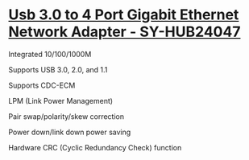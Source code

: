# [Usb 3.0 to 4 Port Gigabit Ethernet Network Adapter - SY-HUB24047](https://www.ebay.com/itm/197552148261)
Integrated 10/100/1000M

Supports USB 3.0, 2.0, and 1.1

Supports CDC-ECM

LPM (Link Power Management)

Pair swap/polarity/skew correction

Power down/link down power saving

Hardware CRC (Cyclic Redundancy Check) function
